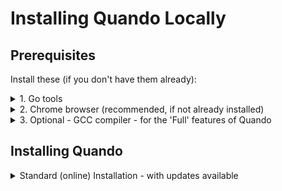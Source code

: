 # Installing Quando Locally

## Prerequisites

Install these (if you don't have them already):
<details><summary>1. Go tools</summary>

You will need to (currently) install Go on your (Windows 10/11 tested) PC - you may install this when using VS Code.
</details>

<details><summary>2. Chrome browser (recommended, if not already installed)</summary>

Quando has been developed with Chrome Browser.  Other browsers are untested, but may work.
</details>

<details><summary>3. Optional - GCC compiler - for the 'Full' features of Quando</summary>

This is needed if you wish to control the keyboard/mouse on your (tested on windows) PC.

You will need to install GCC to build robotgo:

1. From https://winlibs.com/, download
   https://github.com/brechtsanders/winlibs_mingw/releases/download/15.2.0posix-13.0.0-msvcrt-r1/winlibs-x86_64-posix-seh-gcc-15.2.0-mingw-w64msvcrt-13.0.0-r1.zip
2. If you don't have an uncompress program that works, download from https://www.7-zip.org/
3. Extract the compressed file to `C:\mingw64` - _check that you do not have a mingw64 folder inside C:\mingw64_
4. Add C:\mingw64\bin to your path:
  - Press the windows key and type `environment` then choose 'Edit the System environment variables'
  - Choose `Environment Variables` at the bottom
  - in the bottom panel 'System Variables', select 'Path' then `Edit`
  - Choose `New` then type in `C:\mingw64\bin` then choose `OK` (three times)

To check that gcc is installed:
- Open a **new** command line and typing 'gcc --version'
  - you should see something like
  'gcc.exe (MinGW-W64 x86_64-msvcrt-posix-seh, built by Brecht Sanders, r1) 15.2.0'

</details>

## Installing Quando

<details><summary>Standard (online) Installation - with updates available</summary>

You need to (tested on Windows):

1. Install [Git for Windows](https://gitforwindows.org/) - if not already installed
2. Open a command line (Windows-R, '`cmd`'then press Return), then type in the command line:
    ```
    cd \
    git clone https://github.com/andrewfstratton/quando.git
    ```
  _Note: This will install Quando in the C:\quando directory_

</details>
